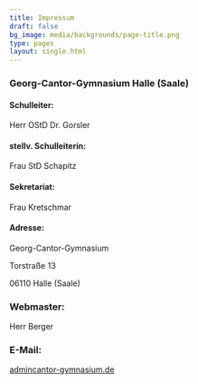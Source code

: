 ```yaml
---
title: Impressum
draft: false
bg_image: media/backgrounds/page-title.png
type: pages
layout: single.html
---
```

### Georg-Cantor-Gymnasium Halle (Saale)

#### Schulleiter:

Herr OStD Dr. Gorsler

#### stellv. Schulleiterin:

Frau StD Schapitz

#### Sekretariat:

Frau Kretschmar

#### Adresse:

Georg-Cantor-Gymnasium

Torstraße 13

06110 Halle (Saale)

### Webmaster:

Herr Berger

### E-Mail:

[admin<i class="fa-solid fa-at"></i>cantor-gymnasium.de](mailto:admin@cantor-gymnasium.de)
